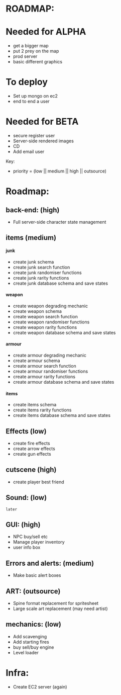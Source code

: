 # ROADMAP:

# Needed for ALPHA
- get a bigger map
- put 2 prey on the map
- prod server
- basic different graphics

# To deploy
- Set up mongo on ec2
- end to end a user

# Needed for BETA
- secure register user
- Server-side rendered images
- CD
- Add email user

Key:
- priority = (low || medium || high || outsource)

# Roadmap:

## back-end: (high)
- Full server-side character state management

## items (medium)
#### junk
- create junk schema
- create junk search function
- create junk randomiser functions
- create junk rarity functions
- create junk database schema and save states

#### weapon
- create weapon degrading mechanic
- create weapon schema
- create weapon search function
- create weapon randomiser functions
- create weapon rarity functions
- create weapon database schema and save states

#### armour
- create armour degrading mechanic
- create armour schema
- create armour search function
- create armour randomiser functions
- create armour rarity functions
- create armour database schema and save states

#### items
- create items schema
- create items rarity functions
- create items database schema and save states

## Effects (low)
- create fire effects
- create arrow effects
- create gun effects

## cutscene (high)
- create player best friend

## Sound: (low)
`later`

## GUI: (high)
- NPC buy/sell etc
- Manage player inventory
- user info box

## Errors and alerts: (medium)
- Make basic alert boxes

## ART: (outsource)
- Spine format replacement for spritesheet
- Large scale art replacement (may need artist)

## mechanics: (low)
- Add scavenging
- Add starting fires
- buy sell/buy engine
- Level loader

# Infra:
- Create EC2 server (again)
